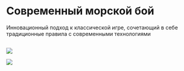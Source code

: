 
# Современный морской бой

Инновационный подход к классической игре, сочетающий в себе традиционные правила с современными технологиями


## 

![](https://i.postimg.cc/cL1k2s2x/5244457288541006558-1.jpg)

![](https://i.postimg.cc/cLDkNpGQ/5303333254285356316.jpg)
